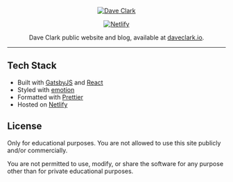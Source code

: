 <p align="center">
    <a href="https://daveclark.io">
        <img
            src="https://i.imgur.com/rHxuugG.png"
        alt="Dave Clark"
        title="Dave Clark"
        />
    </a>
</p>

<p align="center">
    <a href="https://app.netlify.com/sites/daveclarkio/deploys">
    <img
      src="https://api.netlify.com/api/v1/badges/929e9ff6-f26b-4b02-b072-ae9bcce6cabf/deploy-status"
      alt="Netlify"
    />
  </a>
  </p>

  <p align="center">
    Dave Clark public website and blog, available at <a href="https://daveclark.io">daveclark.io</a>.
  </p>

---

## Tech Stack

- Built with [GatsbyJS](https://www.gatsbyjs.org/) and [React](https://github.com/facebook/react)
- Styled with [emotion](https://emotion.sh/docs/introduction)
- Formatted with [Prettier](https://github.com/prettier/prettier)
- Hosted on [Netlify](https://www.netlify.com/)

## License

Only for educational purposes. You are not allowed to use this site publicly and/or commercially.

You are not permitted to use, modify, or share the software for any purpose other than for private educational purposes.
